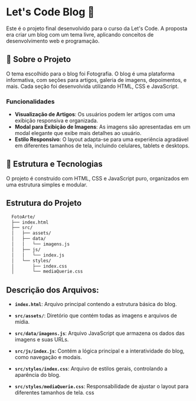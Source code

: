 # Let's Code Blog 🚀

Este é o projeto final desenvolvido para o curso da Let's Code. A proposta era criar um blog com um tema livre, aplicando conceitos de desenvolvimento web e programação.

## 📖 Sobre o Projeto
O tema escolhido para o blog foi Fotografia. O blog é uma plataforma informativa, com seções para artigos, galeria de imagens, depoimentos, e mais. Cada seção foi desenvolvida utilizando HTML, CSS e JavaScript.

### Funcionalidades
- **Visualização de Artigos**: Os usuários podem ler artigos com uma exibição responsiva e organizada.
- **Modal para Exibição de Imagens**: As imagens são apresentadas em um modal elegante que exibe mais detalhes ao usuário.
- **Estilo Responsivo**: O layout adapta-se para uma experiência agradável em diferentes tamanhos de tela, incluindo celulares, tablets e desktops.

## 🔧 Estrutura e Tecnologias
O projeto é construído com HTML, CSS e JavaScript puro, organizados em uma estrutura simples e modular.

## Estrutura do Projeto

```bash
  FotoArte/
  ├── index.html
  ├── src/ 
  │   ├── assets/ 
  │   ├── data/ 
  │   │   └── imagens.js
  │   ├── js/
  │   │   └── index.js
  │   └── styles/ 
  │       ├── index.css 
  │       └── mediaQuerie.css
```

## Descrição dos Arquivos:
- **`index.html`**: Arquivo principal contendo a estrutura básica do blog.

- **`src/assets/`**: Diretório que contém todas as imagens e arquivos de mídia.

- **`src/data/imagens.js`**: Arquivo JavaScript que armazena os dados das imagens e suas URLs.

- **`src/js/index.js`**: Contém a lógica principal e a interatividade do blog, como navegação e modais.

- **`src/styles/index.css`**: Arquivo de estilos gerais, controlando a aparência do blog.

- **`src/styles/mediaQuerie.css`**: Responsabilidade de ajustar o layout para diferentes tamanhos de tela.
css
